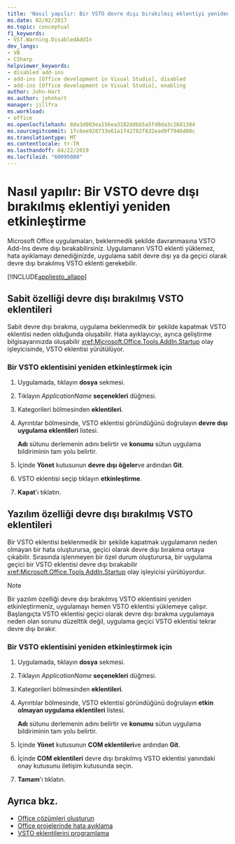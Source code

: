 ```yaml
---
title: 'Nasıl yapılır: Bir VSTO devre dışı bırakılmış eklentiyi yeniden etkinleştirme'
ms.date: 02/02/2017
ms.topic: conceptual
f1_keywords:
- VST.Warning.DisabledAddIn
dev_langs:
- VB
- CSharp
helpviewer_keywords:
- disabled add-ins
- add-ins [Office development in Visual Studio], disabled
- add-ins [Office development in Visual Studio], enabling
author: John-Hart
ms.author: johnhart
manager: jillfra
ms.workload:
- office
ms.openlocfilehash: 8da3d003ea156ea3182ddbb5a5fd0da3c2681304
ms.sourcegitcommit: 1fc6ee928733e61a1f42782f832ead9f7946d00c
ms.translationtype: MT
ms.contentlocale: tr-TR
ms.lasthandoff: 04/22/2019
ms.locfileid: "60095080"
---
```

# <a name="how-to-re-enable-a-vsto-add-in-that-has-been-disabled"></a>Nasıl yapılır: Bir VSTO devre dışı bırakılmış eklentiyi yeniden etkinleştirme
  Microsoft Office uygulamaları, beklenmedik şekilde davranmasına VSTO Add-Ins devre dışı bırakabilirsiniz. Uygulamanın VSTO eklenti yüklemez, hata ayıklamayı denediğinizde, uygulama sabit devre dışı ya da geçici olarak devre dışı bırakılmış VSTO eklenti gerekebilir.

 [!INCLUDE[appliesto_allapp](../vsto/includes/appliesto-allapp-md.md)]

## <a name="hard-disabled-vsto-add-ins"></a>Sabit özelliği devre dışı bırakılmış VSTO eklentileri
 Sabit devre dışı bırakma, uygulama beklenmedik bir şekilde kapatmak VSTO eklentisi neden olduğunda oluşabilir. Hata ayıklayıcıyı, ayrıca geliştirme bilgisayarınızda oluşabilir <xref:Microsoft.Office.Tools.AddIn.Startup> olay işleyicisinde, VSTO eklentisi yürütülüyor.

### <a name="to-re-enable-a-vsto-add-in"></a>Bir VSTO eklentisini yeniden etkinleştirmek için

1. Uygulamada, tıklayın **dosya** sekmesi.

2. Tıklayın *ApplicationName* **seçenekleri** düğmesi.

3. Kategorileri bölmesinden **eklentileri**.

4. Ayrıntılar bölmesinde, VSTO eklentisi göründüğünü doğrulayın **devre dışı uygulama eklentileri** listesi.

     **Adı** sütunu derlemenin adını belirtir ve **konumu** sütun uygulama bildiriminin tam yolu belirtir.

5. İçinde **Yönet** kutusunun **devre dışı öğeler**ve ardından **Git**.

6. VSTO eklentisi seçip tıklayın **etkinleştirme**.

7. **Kapat**'ı tıklatın.

## <a name="soft-disabled-vsto-add-ins"></a>Yazılım özelliği devre dışı bırakılmış VSTO eklentileri
 Bir VSTO eklentisi beklenmedik bir şekilde kapatmak uygulamanın neden olmayan bir hata oluşturursa, geçici olarak devre dışı bırakma ortaya çıkabilir. Sırasında işlenmeyen bir özel durum oluşturursa, bir uygulama geçici bir VSTO eklentisi devre dışı bırakabilir <xref:Microsoft.Office.Tools.AddIn.Startup> olay işleyicisi yürütüyordur.

> [!NOTE]
>  Bir yazılım özelliği devre dışı bırakılmış VSTO eklentisini yeniden etkinleştirmeniz, uygulamayı hemen VSTO eklentisi yüklemeye çalışır. Başlangıçta VSTO eklentisi geçici olarak devre dışı bırakma uygulamaya neden olan sorunu düzelttik değil, uygulama geçici VSTO eklentisi tekrar devre dışı bırakır.

### <a name="to-re-enable-a-vsto-add-in"></a>Bir VSTO eklentisini yeniden etkinleştirmek için

1. Uygulamada, tıklayın **dosya** sekmesi.

2. Tıklayın *ApplicationName* **seçenekleri** düğmesi.

3. Kategorileri bölmesinden **eklentileri**.

4. Ayrıntılar bölmesinde, VSTO eklentisi göründüğünü doğrulayın **etkin olmayan uygulama eklentileri** listesi.

     **Adı** sütunu derlemenin adını belirtir ve **konumu** sütun uygulama bildiriminin tam yolu belirtir.

5. İçinde **Yönet** kutusunun **COM eklentileri**ve ardından **Git**.

6. İçinde **COM eklentileri** devre dışı bırakılmış VSTO eklentisi yanındaki onay kutusunu iletişim kutusunda seçin.

7. **Tamam**'ı tıklatın.

## <a name="see-also"></a>Ayrıca bkz.
- [Office çözümleri oluşturun](../vsto/building-office-solutions.md)
- [Office projelerinde hata ayıklama](../vsto/debugging-office-projects.md)
- [VSTO eklentilerini programlama](../vsto/programming-vsto-add-ins.md)
